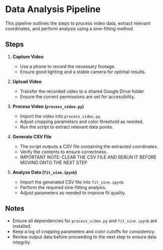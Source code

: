 # Data Analysis Pipeline

This pipeline outlines the steps to process video data, extract relevant coordinates, and perform analysis using a sine-fitting method.

## Steps

1. **Capture Video**  
   - Use a phone to record the necessary footage.
   - Ensure good lighting and a stable camera for optimal results.

2. **Upload Video**  
   - Transfer the recorded video to a shared Google Drive folder.
   - Ensure the correct permissions are set for accessibility.

3. **Process Video (`process_video.py`)**  
   - Import the video into `process_video.py`.
   - Adjust cropping parameters and color threshold as needed.
   - Run the script to extract relevant data points.

4. **Generate CSV File**  
   - The script outputs a CSV file containing the extracted coordinates.
   - Verify the contents to ensure correctness.
   - IMPORTANT NOTE: CLEAR THE CSV FILE AND RERUN IT BEFORE MOVING ONTO THE NEXT STEP

5. **Analyze Data (`fit_sine.ipynb`)**  
   - Import the generated CSV file into `fit_sine.ipynb`.
   - Perform the required sine-fitting analysis.
   - Adjust parameters as needed to improve fit quality.

## Notes
- Ensure all dependencies for `process_video.py` and `fit_sine.ipynb` are installed.
- Keep a log of cropping parameters and color cutoffs for consistency.
- Review output data before proceeding to the next step to ensure data integrity.
